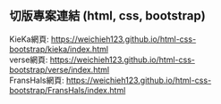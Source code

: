 ## 切版專案連結 (html, css, bootstrap)  

KieKa網頁: https://weichieh123.github.io/html-css-bootstrap/kieka/index.html  
verse網頁: https://weichieh123.github.io/html-css-bootstrap/verse/index.html  
FransHals網頁: https://weichieh123.github.io/html-css-bootstrap/FransHals/index.html  

